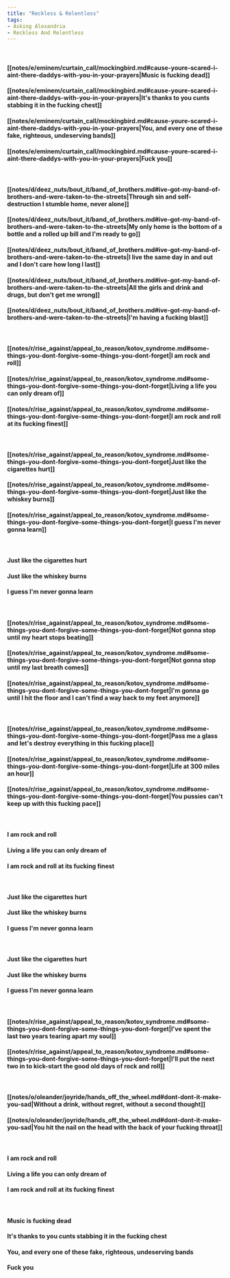 ```yaml
---
title: "Reckless & Relentless"
tags:
- Asking Alexandria
- Reckless And Relentless
---
```

&nbsp;
#### [[notes/e/eminem/curtain_call/mockingbird.md#cause-youre-scared-i-aint-there-daddys-with-you-in-your-prayers|Music is fucking dead]]
#### [[notes/e/eminem/curtain_call/mockingbird.md#cause-youre-scared-i-aint-there-daddys-with-you-in-your-prayers|It's thanks to you cunts stabbing it in the fucking chest]]
#### [[notes/e/eminem/curtain_call/mockingbird.md#cause-youre-scared-i-aint-there-daddys-with-you-in-your-prayers|You, and every one of these fake, righteous, undeserving bands]]
#### [[notes/e/eminem/curtain_call/mockingbird.md#cause-youre-scared-i-aint-there-daddys-with-you-in-your-prayers|Fuck you]]
&nbsp;
#### [[notes/d/deez_nuts/bout_it/band_of_brothers.md#ive-got-my-band-of-brothers-and-were-taken-to-the-streets|Through sin and self-destruction I stumble home, never alone]]
#### [[notes/d/deez_nuts/bout_it/band_of_brothers.md#ive-got-my-band-of-brothers-and-were-taken-to-the-streets|My only home is the bottom of a bottle and a rolled up bill and I'm ready to go]]
#### [[notes/d/deez_nuts/bout_it/band_of_brothers.md#ive-got-my-band-of-brothers-and-were-taken-to-the-streets|I live the same day in and out and I don't care how long I last]]
#### [[notes/d/deez_nuts/bout_it/band_of_brothers.md#ive-got-my-band-of-brothers-and-were-taken-to-the-streets|All the girls and drink and drugs, but don't get me wrong]]
#### [[notes/d/deez_nuts/bout_it/band_of_brothers.md#ive-got-my-band-of-brothers-and-were-taken-to-the-streets|I'm having a fucking blast]]
&nbsp;
#### [[notes/r/rise_against/appeal_to_reason/kotov_syndrome.md#some-things-you-dont-forgive-some-things-you-dont-forget|I am rock and roll]]
#### [[notes/r/rise_against/appeal_to_reason/kotov_syndrome.md#some-things-you-dont-forgive-some-things-you-dont-forget|Living a life you can only dream of]]
#### [[notes/r/rise_against/appeal_to_reason/kotov_syndrome.md#some-things-you-dont-forgive-some-things-you-dont-forget|I am rock and roll at its fucking finest]]
&nbsp;
#### [[notes/r/rise_against/appeal_to_reason/kotov_syndrome.md#some-things-you-dont-forgive-some-things-you-dont-forget|Just like the cigarettes hurt]]
#### [[notes/r/rise_against/appeal_to_reason/kotov_syndrome.md#some-things-you-dont-forgive-some-things-you-dont-forget|Just like the whiskey burns]]
#### [[notes/r/rise_against/appeal_to_reason/kotov_syndrome.md#some-things-you-dont-forgive-some-things-you-dont-forget|I guess I'm never gonna learn]]
&nbsp;
#### Just like the cigarettes hurt
#### Just like the whiskey burns
#### I guess I'm never gonna learn
&nbsp;
#### [[notes/r/rise_against/appeal_to_reason/kotov_syndrome.md#some-things-you-dont-forgive-some-things-you-dont-forget|Not gonna stop until my heart stops beating]]
#### [[notes/r/rise_against/appeal_to_reason/kotov_syndrome.md#some-things-you-dont-forgive-some-things-you-dont-forget|Not gonna stop until my last breath comes]]
#### [[notes/r/rise_against/appeal_to_reason/kotov_syndrome.md#some-things-you-dont-forgive-some-things-you-dont-forget|I'm gonna go until I hit the floor and I can't find a way back to my feet anymore]]
&nbsp;
#### [[notes/r/rise_against/appeal_to_reason/kotov_syndrome.md#some-things-you-dont-forgive-some-things-you-dont-forget|Pass me a glass and let's destroy everything in this fucking place]]
#### [[notes/r/rise_against/appeal_to_reason/kotov_syndrome.md#some-things-you-dont-forgive-some-things-you-dont-forget|Life at 300 miles an hour]]
#### [[notes/r/rise_against/appeal_to_reason/kotov_syndrome.md#some-things-you-dont-forgive-some-things-you-dont-forget|You pussies can't keep up with this fucking pace]]
&nbsp;
#### I am rock and roll
#### Living a life you can only dream of
#### I am rock and roll at its fucking finest
&nbsp;
#### Just like the cigarettes hurt
#### Just like the whiskey burns
#### I guess I'm never gonna learn
&nbsp;
#### Just like the cigarettes hurt
#### Just like the whiskey burns
#### I guess I'm never gonna learn
&nbsp;
#### [[notes/r/rise_against/appeal_to_reason/kotov_syndrome.md#some-things-you-dont-forgive-some-things-you-dont-forget|I've spent the last two years tearing apart my soul]]
#### [[notes/r/rise_against/appeal_to_reason/kotov_syndrome.md#some-things-you-dont-forgive-some-things-you-dont-forget|I'll put the next two in to kick-start the good old days of rock and roll]]
&nbsp;
#### [[notes/o/oleander/joyride/hands_off_the_wheel.md#dont-dont-it-make-you-sad|Without a drink, without regret, without a second thought]]
#### [[notes/o/oleander/joyride/hands_off_the_wheel.md#dont-dont-it-make-you-sad|You hit the nail on the head with the back of your fucking throat]]
&nbsp;
#### I am rock and roll
#### Living a life you can only dream of
#### I am rock and roll at its fucking finest
&nbsp;
#### Music is fucking dead
#### It's thanks to you cunts stabbing it in the fucking chest
#### You, and every one of these fake, righteous, undeserving bands
#### Fuck you
